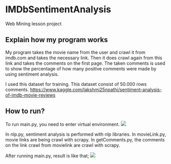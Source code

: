 # IMDbSentimentAnalysis
Web Mining lesson project

## Explain how my program works 
My program takes the movie name from the user and crawl it from imdb.com and takes the necessary link. 
Then it does crawl again from this link and takes the comments on the first page.
The taken comments is used to show the percentage of how many positive comments were made by using sentiment analysis.

I used this dataset for training. This dataset consist of 50.000 rows comments.
https://www.kaggle.com/lakshmi25npathi/sentiment-analysis-of-imdb-movie-reviews

## How to run?
To run main.py, you need to enter virtual environment.
<img src="C:/Users/Merve/Pictures/Screenshots/wm.png">

In nlp.py, sentiment analysis is performed with nlp libraries.
In movieLink.py, movie links are being crawl with scrapy.
In getComments.py, the comments on the link crawl from movielink are crawl with scrapy.

After running main.py, result is like that; 
<img src="C:/Users/Merve/Pictures/Screenshots/wm2.png">
